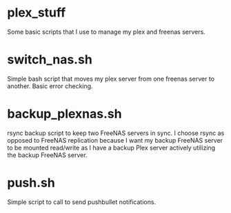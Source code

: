 # plex_stuff
Some basic scripts that I use to manage my plex and freenas servers.

# switch_nas.sh
Simple bash script that moves my plex server from one freenas server to another. Basic error checking.

# backup_plexnas.sh
rsync backup script to keep two FreeNAS servers in sync. I choose rsync as opposed to FreeNAS replication because I want my backup FreeNAS server to be mounted read/write as I have a backup Plex server actively utilizing the backup FreeNAS server.

# push.sh
Simple script to call to send pushbullet notifications.
